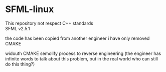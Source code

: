 # SFML-linux
 
This repository not respect C++ standards<br>
SFML v2.5.1

the code has been copied from another engineer i have only removed CMAKE<br>

widouth CMAKE semolify process to reverse engineering
(the engineer has infinite words to talk about this problem, but in the real world who can still do this thing?)
